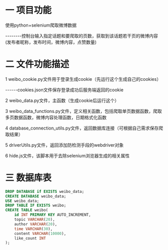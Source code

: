 

# 一 项目功能

使用python+selenium爬取微博数据

--------控制台输入指定话题和要爬取的页数，获取到该话题若干页的微博内容(发布者昵称，发布时间，微博内容，点赞数量)

# 二 文件功能描述

1 weibo_cookie.py文件用于登录生成cookie（先运行这个生成自己的cookies）

------cookies.json文件保存登录成功后服务端返回的cookie

2 weibo_data.py文件，主函数（生成cookie后运行这个）

3 weibo_data_functions.py文件，定义相关函数，包括爬取单页数据函数，爬取多页数据函数，微博内容处理函数，日期格式化函数

4 database_connection_utils.py文件，返回数据库连接（可根据自己需求保存爬取结果）

5 driverUtils.py文件，返回添加防检测手段的webdriver对象

6 hide.js文件，该脚本用于去除selenium浏览器生成的相关属性

# 三 数据库表

```sql
DROP DATABASE if EXISTS weibo_data;
CREATE DATABASE weibo_data;
USE weibo_data;
DROP TABLE IF EXISTS weibo;
CREATE TABLE weibo(
    id INT PRIMARY KEY AUTO_INCREMENT,
 	topic VARCHAR(20),
	author VARCHAR(20),
    time VARCHAR(30),
	content VARCHAR(10000),
	like_count INT
);

```

